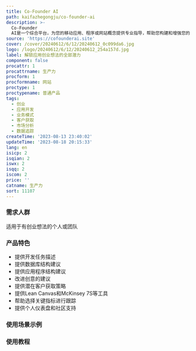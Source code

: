 ```yaml
---
title: Co-Founder AI
path: kaifazhegongju/co-founder-ai
description: >-
  Co-Founder
  AI是一个综合平台，为您的移动应用、程序或网站概念提供专业指导，帮助您构建和增强您的创业想法。从开发任务和数据库结构到商业模式和客户获取策略，我们提供全方位的支持。立即使用我们创新的工具和见解，将您的愿景变为现实！
source: 'https://cofounderai.site'
cover: /cover/20240612/6/12/20240612_0c099da6.jpg
logo: /logo/20240612/6/12/20240612_254a157d.jpg
label: 解锁应用创业想法的全部潜力
component: false
procattr: 1
procattrname: 生产力
procform: 1
procformname: 网站
proctype: 1
proctypename: 普通产品
tags:
  - 创业
  - 应用开发
  - 业务模式
  - 客户获取
  - 市场分析
  - 数据追踪
createTime: '2023-08-13 23:40:02'
updateTime: '2023-08-18 20:15:33'
lang: en
isicp: 2
isqian: 2
iswx: 2
isqq: 2
iscom: 2
price: ''
catname: 生产力
sort: 11107
---
```




### 需求人群
适用于有创业想法的个人或团队

### 产品特色
- 提供开发任务描述
- 提供数据库结构建议
- 提供应用程序结构建议
- 改进创意的建议
- 提供潜在客户获取策略
- 提供Lean Canvas和McKinsey 7S等工具
- 帮助选择关键指标进行跟踪
- 提供个人仪表盘和社区支持

### 使用场景示例


### 使用教程


  
